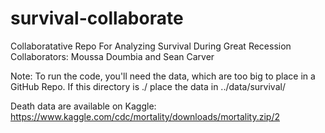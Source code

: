 # survival-collaborate
Collaboratative Repo For Analyzing Survival During Great Recession
Collaborators: Moussa Doumbia and Sean Carver

Note: To run the code, you'll need the data, which are too big to place in a GitHub Repo.  If this directory is ./ place the data in ../data/survival/

Death data are available on Kaggle: https://www.kaggle.com/cdc/mortality/downloads/mortality.zip/2
